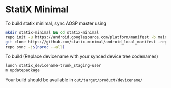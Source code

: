 # StatiX Minimal
To build statix minimal, sync AOSP master using
```bash
mkdir statix-minimal && cd statix-minimal
repo init -u https://android.googlesource.com/platform/manifest -b main --depth 1
git clone https://github.com/statix-minimal/android_local_manifest .repo/local_manifests
repo sync -j$(nproc --all)
```

To build (Replace devicename with your synced device tree codenames)

```bash
lunch statix_devicename-trunk_staging-user
m updatepackage
```

Your build should be available in `out/target/product/devicename/`